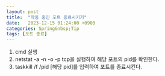 ```yaml
---
layout: post
title:  "작동 중인 포트 종료시키기"
date:   2023-12-15 01:24:00 +0900
categories: Spring&nbsp;Tip
tags: [포트 종료]
---
```


1. cmd 실행
2. netstat -a -n -o -p tcp을 실행하여 해당 포트의 pid를 확인한다.
3. taskkill /f /pid [해당 pid]를 입력하여 포트를 종료시킨다.